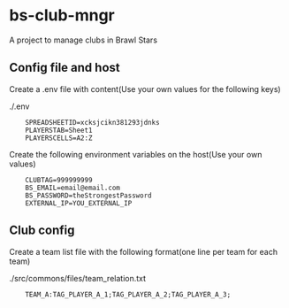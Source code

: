 # bs-club-mngr
A project to manage clubs in Brawl Stars


## Config file and host

Create a .env file with content(Use your own values for the following keys)

./.env
```
    SPREADSHEETID=xcksjcikn381293jdnks
    PLAYERSTAB=Sheet1
    PLAYERSCELLS=A2:Z
```

Create the following environment variables on the host(Use your own values)

```
    CLUBTAG=999999999
    BS_EMAIL=email@email.com
    BS_PASSWORD=theStrongestPassword
    EXTERNAL_IP=YOU_EXTERNAL_IP
```

## Club config

Create a team list file with the following format(one line per team for each team)

./src/commons/files/team_relation.txt
```
    TEAM_A:TAG_PLAYER_A_1;TAG_PLAYER_A_2;TAG_PLAYER_A_3;
```

